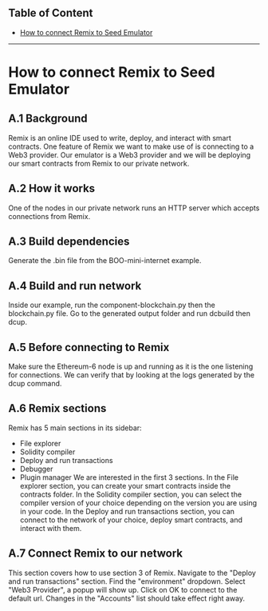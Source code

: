 ## Table of Content

- [How to connect Remix to Seed Emulator](#emulator)

--------------------
<a name="emulator"></a>
# How to connect Remix to Seed Emulator

## A.1 Background

Remix is an online IDE used to write, deploy, and interact with smart contracts.
One feature of Remix we want to make use of is connecting to a Web3 provider.
Our emulator is a Web3 provider and we will be deploying our smart contracts from Remix to our private network.

## A.2 How it works

One of the nodes in our private network runs an HTTP server which accepts connections from Remix.

## A.3 Build dependencies

Generate the .bin file from the BOO-mini-internet example.

## A.4 Build and run network

Inside our example, run the component-blockchain.py then the blockchain.py file.
Go to the generated output folder and run dcbuild then dcup.

## A.5 Before connecting to Remix

Make sure the Ethereum-6 node is up and running as it is the one listening for connections.
We can verify that by looking at the logs generated by the dcup command.

## A.6 Remix sections

Remix has 5 main sections in its sidebar:
- File explorer
- Solidity compiler
- Deploy and run transactions
- Debugger
- Plugin manager
We  are interested in the first 3 sections.
In the File explorer section, you can create your smart contracts inside the contracts folder.
In the Solidity compiler section, you can select the compiler version of your choice depending on the version you are using in your code.
In the Deploy and run transactions section, you can connect to the network of your choice, deploy smart contracts, and interact with them.

## A.7 Connect Remix to our network

This section covers how to use section 3 of Remix.
Navigate to the "Deploy and run transactions" section.
Find the "environment" dropdown.
Select "Web3 Provider", a popup will show up.
Click on OK to connect to the default url.
Changes in the "Accounts" list should take effect right away. 
